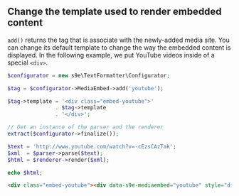## Change the template used to render embedded content

`add()` returns the tag that is associate with the newly-added media site. You can change its default template to change the way the embedded content is displayed. In the following example, we put YouTube videos inside of a special `<div>`.

```php
$configurator = new s9e\TextFormatter\Configurator;

$tag = $configurator->MediaEmbed->add('youtube');

$tag->template = '<div class="embed-youtube">'
               . $tag->template
               . '</div>';

// Get an instance of the parser and the renderer
extract($configurator->finalize());

$text = 'http://www.youtube.com/watch?v=-cEzsCAzTak';
$xml  = $parser->parse($text);
$html = $renderer->render($xml);

echo $html;
```
```html
<div class="embed-youtube"><div data-s9e-mediaembed="youtube" style="display:inline-block;width:100%;max-width:640px"><div style="overflow:hidden;position:relative;padding-bottom:56.25%"><iframe allowfullscreen="" scrolling="no" style="background:url(https://i.ytimg.com/vi/-cEzsCAzTak/hqdefault.jpg) 50% 50% / cover;border:0;height:100%;left:0;position:absolute;width:100%" src="//www.youtube.com/embed/-cEzsCAzTak"></iframe></div></div></div>
```
